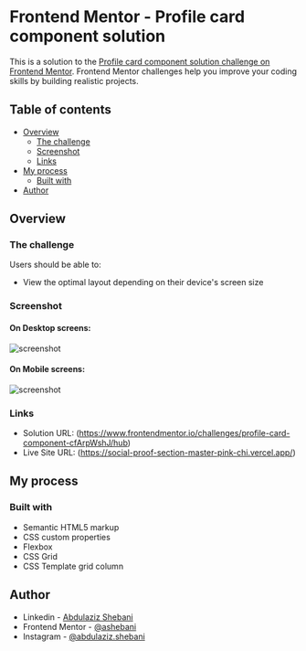 # Frontend Mentor - Profile card component solution

This is a solution to the [Profile card component solution challenge on Frontend Mentor](https://www.frontendmentor.io/challenges/profile-card-component-cfArpWshJ/hub). Frontend Mentor challenges help you improve your coding skills by building realistic projects.

## Table of contents

- [Overview](#overview)
  - [The challenge](#the-challenge)
  - [Screenshot](#screenshot)
  - [Links](#links)
- [My process](#my-process)
  - [Built with](#built-with)
- [Author](#author)

## Overview

### The challenge

Users should be able to:

- View the optimal layout depending on their device's screen size

### Screenshot

#### On Desktop screens:

![screenshot](./screenshot-desktop.png)

#### On Mobile screens:

![screenshot](./screenshot-mobile.png)

### Links

- Solution URL: (https://www.frontendmentor.io/challenges/profile-card-component-cfArpWshJ/hub)
- Live Site URL: (https://social-proof-section-master-pink-chi.vercel.app/)

## My process

### Built with

- Semantic HTML5 markup
- CSS custom properties
- Flexbox
- CSS Grid
- CSS Template grid column

## Author

- Linkedin - [Abdulaziz Shebani](https://www.linkedin.com/in/abdulazizshebani/)
- Frontend Mentor - [@ashebani](https://www.frontendmentor.io/profile/ashebani)
- Instagram - [@abdulaziz.shebani](https://www.instagram.com/abdulaziz.shebani/)
